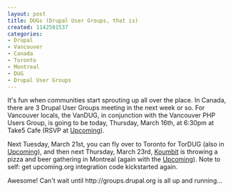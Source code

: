 ```yaml
--- 
layout: post
title: DUGs (Drupal User Groups, that is)
created: 1142501537
categories: 
- Drupal
- Vancouver
- Canada
- Toronto
- Montreal
- DUG
- Drupal User Groups
---
```

<p>It's fun when communities start sprouting up all over the place. In Canada, there are 3 Drupal User Groups meeting in the next week or so. For Vancouver locals, the VanDUG, in conjunction with the Vancouver PHP Users Group, is going to be today, Thursday, March 16th, at 6:30pm at Take5 Cafe (RSVP at <a href="http://upcoming.org/event/62053/">Upcoming</a>).</p><p>Next Tuesday, March 21st, you can fly over to Toronto for TorDUG (also in <a href="http://upcoming.org/event/62634/">Upcoming</a>), and then next Thursday, March 23rd, <a href="http://koumbit.org/en/node/463">Koumbit</a> is throwing a pizza and beer gathering in Montreal (again with the <a href="http://upcoming.org/event/59497/">Upcoming</a>). Note to self: get upcoming.org integration code kickstarted again.<br /></p><p>Awesome! Can't wait until http://groups.drupal.org is all up and running...<br /></p>
